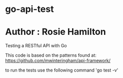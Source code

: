# go-api-test
# Author : Rosie Hamilton
Testing a RESTful API with Go

This code is based on the patterns found at:
https://github.com/mwinteringham/api-framework/

to run the tests use the following command
'go test -v'
